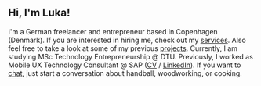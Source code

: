 ## Hi, I'm Luka!

I'm a German freelancer and entrepreneur based in Copenhagen (Denmark). If you are interested in hiring me, check out my [services](/services). Also feel free to take a look at some of my previous [projects](/projects). Currently, I am studying MSc Technology Entrepreneurship @ DTU. Previously, I worked as Mobile UX Technology Consultant @ SAP ([CV](https://harambasic.de/Luka_Harambasic.pdf) / [LinkedIn](https://www.linkedin.com/in/harambasic/)). If you want to <a href="mailto:hi@harambasic.de" rel="me">chat</a>, just start a conversation about handball, woodworking, or cooking.
